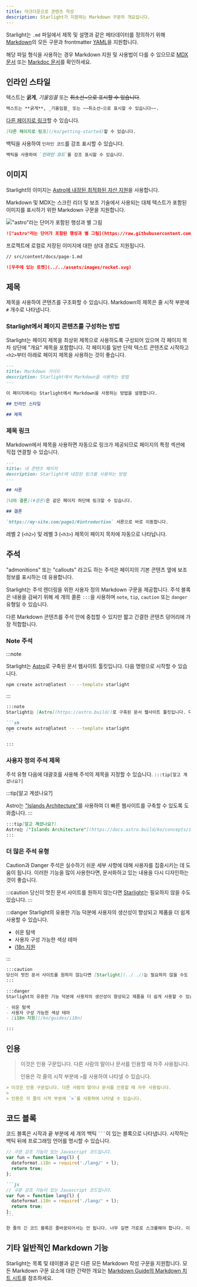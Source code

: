 ```yaml
---
title: 마크다운으로 콘텐츠 작성
description: Starlight가 지원하는 Markdown 구문의 개요입니다.
---
```


Starlight는 `.md` 파일에서 제목 및 설명과 같은 메타데이터를 정의하기 위해 [Markdown](https://daringfireball.net/projects/markdown/)의 모든 구문과 frontmatter [YAML](https://dev.to/paulasantamaria/introduction-to-yaml-125f)을 지원합니다.

해당 파일 형식을 사용하는 경우 Markdown 지원 및 사용법이 다를 수 있으므로 [MDX 문서](https://mdxjs.com/docs/what-is-mdx/#markdown) 또는 [Markdoc 문서](https://markdoc.dev/docs/syntax)를 확인하세요.

## 인라인 스타일

텍스트는 **굵게**, _기울임꼴_ 또는 ~~취소선~으로 표시할 수 있습니다~~.

```md
텍스트는 **굵게**, _기울임꼴_ 또는 ~~취소선~으로 표시할 수 있습니다~~.
```

[다른 페이지로 링크](/ko/getting-started)할 수 있습니다.

```md
[다른 페이지로 링크](/ko/getting-started)할 수 있습니다.
```

백틱을 사용하여 `인라인 코드`를 강조 표시할 수 있습니다.

```md
백틱을 사용하여 `인라인 코드`를 강조 표시할 수 있습니다.
```

## 이미지

Starlight의 이미지는 [Astro에 내장된 최적화된 자산 지원](https://docs.astro.build/ko/guides/assets/)을 사용합니다.

Markdown 및 MDX는 스크린 리더 및 보조 기술에서 사용되는 대체 텍스트가 포함된 이미지를 표시하기 위한 Markdown 구문을 지원합니다.

!["astro"라는 단어가 포함된 행성과 별 그림](https://raw.githubusercontent.com/withastro/docs/main/public/default-og-image.png)

```md
!["astro"라는 단어가 포함된 행성과 별 그림](https://raw.githubusercontent.com/withastro/docs/main/public/default-og-image.png)
```

프로젝트에 로컬로 저장된 이미지에 대한 상대 경로도 지원됩니다.

```md
// src/content/docs/page-1.md

![우주에 있는 로켓](../../assets/images/rocket.svg)
```

## 제목

제목을 사용하여 콘텐츠를 구조화할 수 있습니다. Markdown의 제목은 줄 시작 부분에 `#` 개수로 나타냅니다.

### Starlight에서 페이지 콘텐츠를 구성하는 방법

Starlight는 페이지 제목을 최상위 제목으로 사용하도록 구성되어 있으며 각 페이지 목차 상단에 "개요" 제목을 포함합니다. 각 페이지를 일반 단락 텍스트 콘텐츠로 시작하고 `<h2>`부터 아래로 페이지 제목을 사용하는 것이 좋습니다.

```md
---
title: Markdown 가이드
description: Starlight에서 Markdown을 사용하는 방법
---

이 페이지에서는 Starlight에서 Markdown을 사용하는 방법을 설명합니다.

## 인라인 스타일

## 제목
```

### 제목 링크

Markdown에서 제목을 사용하면 자동으로 링크가 제공되므로 페이지의 특정 섹션에 직접 연결할 수 있습니다.

```md
---
title: 내 콘텐츠 페이지
description: Starlight에 내장된 링크를 사용하는 방법
---

## 서론

[나의 결론](#결론)은 같은 페이지 하단에 링크할 수 있습니다.

## 결론

`https://my-site.com/page1/#introduction` 서론으로 바로 이동합니다.
```

레벨 2 (`<h2>`) 및 레벨 3 (`<h3>`) 제목이 페이지 목차에 자동으로 나타납니다.

## 주석

"admonitions" 또는 "callouts" 라고도 하는 주석은 페이지의 기본 콘텐츠 옆에 보조 정보를 표시하는 데 유용합니다.

Starlight는 주석 렌더링을 위한 사용자 정의 Markdown 구문을 제공합니다. 주석 블록은 내용을 감싸기 위해 세 개의 콜론 `:::`을 사용하며 `note`, `tip`, `caution` 또는 `danger` 유형일 수 있습니다.

다른 Markdown 콘텐츠를 주석 안에 중첩할 수 있지만 짧고 간결한 콘텐츠 덩어리에 가장 적합합니다.

### Note 주석

:::note

Starlight는 [Astro](https://astro.build/)로 구축된 문서 웹사이트 툴킷입니다. 다음 명령으로 시작할 수 있습니다.

```sh
npm create astro@latest -- --template starlight
```

:::

````md
:::note
Starlight는 [Astro](https://astro.build/)로 구축된 문서 웹사이트 툴킷입니다. 다음 명령으로 시작할 수 있습니다.

```sh
npm create astro@latest -- --template starlight
```

:::
````

### 사용자 정의 주석 제목

주석 유형 다음에 대괄호를 사용해 주석의 제목을 지정할 수 있습니다. `:::tip[알고 계셨나요?]`

:::tip[알고 계셨나요?]

Astro는 ["Islands Architecture"](https://docs.astro.build/ko/concepts/islands/)를 사용하여 더 빠른 웹사이트를 구축할 수 있도록 도와줍니다.
:::

```md
:::tip[알고 계셨나요?]
Astro는 ["Islands Architecture"](https://docs.astro.build/ko/concepts/islands/)를 사용하여 더 빠른 웹사이트를 구축할 수 있도록 도와줍니다.
:::
```

### 더 많은 주석 유형

Caution과 Danger 주석은 실수하기 쉬운 세부 사항에 대해 사용자를 집중시키는 데 도움이 됩니다. 이러한 기능을 많이 사용한다면, 문서화하고 있는 내용을 다시 디자인하는 것이 좋습니다.

:::caution
당신이 멋진 문서 사이트를 원하지 않는다면 [Starlight](../../)는 필요하지 않을 수도 있습니다.
:::

:::danger
Starlight의 유용한 기능 덕분에 사용자의 생산성이 향상되고 제품을 더 쉽게 사용할 수 있습니다.

- 쉬운 탐색
- 사용자 구성 가능한 색상 테마
- [i18n 지원](/ko/guides/i18n)

:::

```md
:::caution
당신이 멋진 문서 사이트를 원하지 않는다면 [Starlight](../../)는 필요하지 않을 수도 있습니다.
:::

:::danger
Starlight의 유용한 기능 덕분에 사용자의 생산성이 향상되고 제품을 더 쉽게 사용할 수 있습니다.

- 쉬운 탐색
- 사용자 구성 가능한 색상 테마
- [i18n 지원](/ko/guides/i18n)

:::
```

## 인용

> 이것은 인용 구문입니다. 다른 사람의 말이나 문서를 인용할 때 자주 사용됩니다.
>
> 인용은 각 줄의 시작 부분에 `>`를 사용하여 나타낼 수 있습니다.

```md
> 이것은 인용 구문입니다. 다른 사람의 말이나 문서를 인용할 때 자주 사용됩니다.
>
> 인용은 각 줄의 시작 부분에 `>`를 사용하여 나타낼 수 있습니다.
```

## 코드 블록

코드 블록은 시작과 끝 부분에 세 개의 백틱 <code>```</code>이 있는 블록으로 나타냅니다. 시작하는 백틱 뒤에 프로그래밍 언어를 명시할 수 있습니다.

```js
// 구문 강조 기능이 있는 Javascript 코드입니다.
var fun = function lang(l) {
  dateformat.i18n = require('./lang/' + l);
  return true;
};
```

````md
```js
// 구문 강조 기능이 있는 Javascript 코드입니다.
var fun = function lang(l) {
  dateformat.i18n = require('./lang/' + l);
  return true;
};
```
````

```md
한 줄의 긴 코드 블록은 줄바꿈되어서는 안 됩니다. 너무 길면 가로로 스크롤해야 합니다. 이 줄은 이를 설명할 수 있을 만큼 길어야 합니다.
```

## 기타 일반적인 Markdown 기능

Starlight는 목록 및 테이블과 같은 다른 모든 Markdown 작성 구문을 지원합니다. 모든 Markdown 구문 요소에 대한 간략한 개요는 [Markdown Guide의 Markdown 치트 시트](https://www.markdownguide.org/cheat-sheet/)를 참조하세요.
